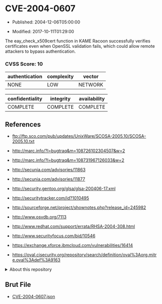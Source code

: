 # CVE-2004-0607

- Published: 2004-12-06T05:00:00

- Modified: 2017-10-11T01:29:00

The eay_check_x509cert function in KAME Racoon successfully verifies certificates even when OpenSSL validation fails, which could allow remote attackers to bypass authentication.

### CVSS Score: **10**

| authentication | complexity | vector |
| --- | --- | --- |
| NONE | LOW | NETWORK |

| confidentiality | integrity | availability |
| --- | --- | --- |
| COMPLETE | COMPLETE | COMPLETE |

## References

* ftp://ftp.sco.com/pub/updates/UnixWare/SCOSA-2005.10/SCOSA-2005.10.txt

* http://marc.info/?l=bugtraq&m=108726102304507&w=2

* http://marc.info/?l=bugtraq&m=108731967126033&w=2

* http://secunia.com/advisories/11863

* http://secunia.com/advisories/11877

* http://security.gentoo.org/glsa/glsa-200406-17.xml

* http://securitytracker.com/id?1010495

* http://sourceforge.net/project/shownotes.php?release_id=245982

* http://www.osvdb.org/7113

* http://www.redhat.com/support/errata/RHSA-2004-308.html

* http://www.securityfocus.com/bid/10546

* https://exchange.xforce.ibmcloud.com/vulnerabilities/16414

* https://oval.cisecurity.org/repository/search/definition/oval%3Aorg.mitre.oval%3Adef%3A9163

<details>
<summary>About this repository</summary> 

  This repository is part of the project [Live Hack CVE](https://github.com/Live-Hack-CVE). Main website can be found [www.live-hack.org](https://www.live-hack.org) 
  
  Made by [Sn0wAlice](https://github.com/Sn0wAlice) for the people that care about security and need to have a feed of the latest CVEs. Hope you enjoy it, don't forget to star the repo and follow me on [Twitter](https://twitter.com/Sn0wAlice) and [Github](https://github.com/Sn0wAlice). And that is my [personnal website](https://www.alice-snow.me/)

  - [Home Page](https://github.com/Live-Hack-CVE)
  - [Framework](https://github.com/Live-Hack-CVE/cve-framework)
  - [CVE database](https://github.com/Live-Hack-CVE/full_database)
  - [Changelog](https://github.com/Live-Hack-CVE/Changelog)
</details>

## Brut File

* [CVE-2004-0607.json](https://raw.githubusercontent.com/Live-Hack-CVE/full_database/main/cves/2004/CVE-2004-0607.json)

